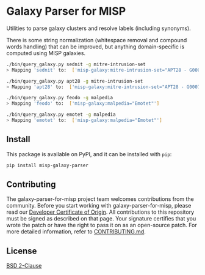 # Galaxy Parser for MISP

Utilities to parse galaxy clusters and resolve labels (including synonyms).

There is some string normalization (whitespace removal and compound words handling) that 
can be improved, but anything domain-specific is computed using MISP galaxies.

```bash
./bin/query_galaxy.py sednit -g mitre-intrusion-set 
> Mapping 'sednit' to:  ['misp-galaxy:mitre-intrusion-set="APT28 - G0007"']
```

```bash
./bin/query_galaxy.py apt28 -g mitre-intrusion-set 
> Mapping 'apt28' to:  ['misp-galaxy:mitre-intrusion-set="APT28 - G0007"']
```

```bash
./bin/query_galaxy.py feodo -g malpedia
> Mapping 'feodo' to:  ['misp-galaxy:malpedia="Emotet"']
```

```bash
./bin/query_galaxy.py emotet -g malpedia
> Mapping 'emotet' to:  ['misp-galaxy:malpedia="Emotet"']
```

## Install

This package is available on PyPI, and it can be installed with `pip`:
```bash
pip install misp-galaxy-parser
```

## Contributing

The galaxy-parser-for-misp project team welcomes contributions from the community. Before you start working with galaxy-parser-for-misp, please
read our [Developer Certificate of Origin](https://cla.vmware.com/dco). All contributions to this repository must be
signed as described on that page. Your signature certifies that you wrote the patch or have the right to pass it on
as an open-source patch. For more detailed information, refer to [CONTRIBUTING.md](CONTRIBUTING.md).

## License

[BSD 2-Clause](https://spdx.org/licenses/BSD-2-Clause.html)
